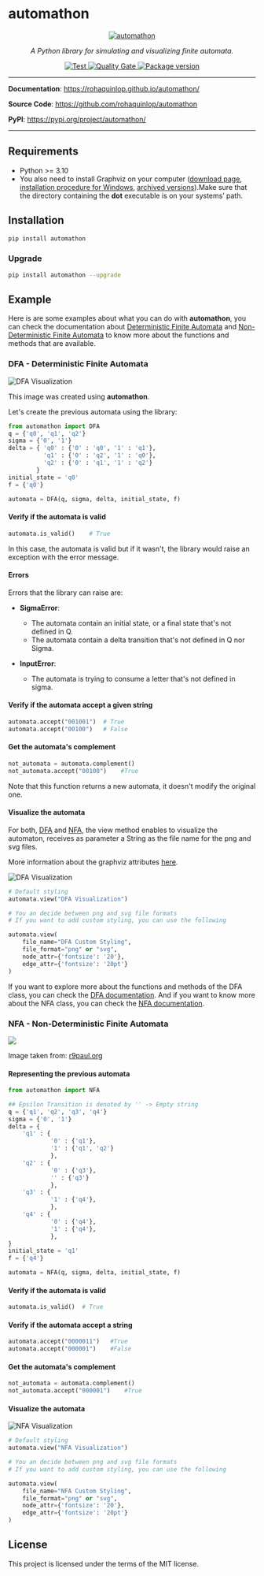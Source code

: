 # automathon

<p align="center">
    <a href="https://rohaquinlop.github.io/automathon/"><img src="https://raw.githubusercontent.com/rohaquinlop/automathon/main/docs/img/logo-vector.svg" alt="automathon"></a>
</p>

<p align="center">
    <em>A Python library for simulating and visualizing finite automata.</em>
</p>

<p align="center">
    <a href="https://github.com/rohaquinlop/automathon" target="_blank">
        <img src="https://github.com/rohaquinlop/automathon/actions/workflows/main.yml/badge.svg?branch=main" alt="Test">
    </a>
    <a href="https://sonarcloud.io/summary/new_code?id=rohaquinlop_automathon" target="_blank">
        <img src="https://sonarcloud.io/api/project_badges/measure?project=rohaquinlop_automathon&metric=alert_status" alt="Quality Gate">
    </a>
    <a href="https://pypi.org/project/automathon" target="_blank">
    <img src="https://img.shields.io/pypi/v/automathon?color=%2334D058&label=pypi%20package" alt="Package version">
</a>
</p>

---

**Documentation**: <a href="https://rohaquinlop.github.io/automathon/" target="_blank">https://rohaquinlop.github.io/automathon/</a>

**Source Code**: <a href="https://github.com/rohaquinlop/automathon" target="_blank">https://github.com/rohaquinlop/automathon</a>

**PyPI**: <a href="https://pypi.org/project/automathon/" target="_blank">https://pypi.org/project/automathon/</a>

---

## Requirements

- Python >= 3.10
- You also need to install Graphviz on your computer ([download page](https://www.graphviz.org/download/), [installation procedure for Windows](https://forum.graphviz.org/t/new-simplified-installation-procedure-on-windows/224), [archived versions](https://www2.graphviz.org/Archive/stable/)).Make sure that the directory containing the **dot** executable is on your systems’ path.

## Installation

```bash
pip install automathon
```

### Upgrade

```bash
pip install automathon --upgrade
```

## Example

Here is are some examples about what you can do with **automathon**, you can
check the documentation about [Deterministic Finite Automata](https://rohaquinlop.github.io/automathon/dfa/) and
[Non-Deterministic Finite Automata](https://rohaquinlop.github.io/automathon/nfa/) to know more about the functions and
methods that are available.

### DFA - Deterministic Finite Automata

![DFA Visualization](https://github.com/rohaquinlop/automathon/assets/50106623/81efada9-3c68-4611-bb5c-53dcaf7987f1)

This image was created using **automathon**.

Let's create the previous automata using the library:

```python
from automathon import DFA
q = {'q0', 'q1', 'q2'}
sigma = {'0', '1'}
delta = { 'q0' : {'0' : 'q0', '1' : 'q1'},
          'q1' : {'0' : 'q2', '1' : 'q0'},
          'q2' : {'0' : 'q1', '1' : 'q2'}
        }
initial_state = 'q0'
f = {'q0'}

automata = DFA(q, sigma, delta, initial_state, f)
```

#### Verify if the automata is valid

```python
automata.is_valid()    # True
```

In this case, the automata is valid but if it wasn't, the library would raise an
exception with the error message.

#### Errors

Errors that the library can raise are:

- **SigmaError**:
  - The automata contain an initial state, or a final state that's not defined in Q.
  - The automata contain a delta transition that's not defined in Q nor Sigma.

- **InputError**:
  - The automata is trying to consume a letter that's not defined in sigma.

#### Verify if the automata accept a given string

```python
automata.accept("001001")  # True
automata.accept("00100")   # False
```

#### Get the automata's complement

```python
not_automata = automata.complement()
not_automata.accept("00100")    #True
```

Note that this function returns a new automata, it doesn't modify the original
one.

#### Visualize the automata
For both, [DFA](https://rohaquinlop.github.io/automathon/dfa/) and [NFA](https://rohaquinlop.github.io/automathon/nfa/), the view method enables to visualize the automaton, receives as parameter a String as the file name for the png and svg files.

More information about the graphviz attributes [here](https://www.graphviz.org/doc/info/attrs.html).

![DFA Visualization](https://github.com/rohaquinlop/automathon/assets/50106623/81efada9-3c68-4611-bb5c-53dcaf7987f1)
```python
# Default styling
automata.view("DFA Visualization")

# You an decide between png and svg file formats
# If you want to add custom styling, you can use the following

automata.view(
    file_name="DFA Custom Styling",
    file_format="png" or "svg",
    node_attr={'fontsize': '20'},
    edge_attr={'fontsize': '20pt'}
)
```

If you want to explore more about the functions and methods of the DFA class,
you can check the [DFA documentation](https://rohaquinlop.github.io/automathon/dfa/). And if you want to know more about
the NFA class, you can check the [NFA documentation](https://rohaquinlop.github.io/automathon/nfa/).

### NFA - Non-Deterministic Finite Automata

![](http://www.r9paul.org/wp-content/uploads/2008/12/nfa_example.jpg)

Image taken from: [r9paul.org](http://www.r9paul.org/blog/2008/nondeterministic-finite-state-machine/)

#### Representing the previous automata

```python
from automathon import NFA

## Epsilon Transition is denoted by '' -> Empty string
q = {'q1', 'q2', 'q3', 'q4'}
sigma = {'0', '1'}
delta = {
    'q1' : {
            '0' : {'q1'},
            '1' : {'q1', 'q2'}
            },
    'q2' : {
            '0' : {'q3'},
            '' : {'q3'}
            },
    'q3' : {
            '1' : {'q4'},
            },
    'q4' : {
            '0' : {'q4'},
            '1' : {'q4'},
            },
}
initial_state = 'q1'
f = {'q4'}

automata = NFA(q, sigma, delta, initial_state, f)
```

#### Verify if the automata is valid

```python
automata.is_valid()  # True
```

#### Verify if the automata accept a string

```python
automata.accept("0000011")   #True
automata.accept("000001")    #False
```

#### Get the automata's complement

```python
not_automata = automata.complement()
not_automata.accept("000001")    #True
```

#### Visualize the automata

![NFA Visualization](https://github.com/rohaquinlop/automathon/assets/50106623/966f4389-7862-4e5f-a5f4-c007c3a836b4)
```python
# Default styling
automata.view("NFA Visualization")

# You an decide between png and svg file formats
# If you want to add custom styling, you can use the following

automata.view(
    file_name="NFA Custom Styling",
    file_format="png" or "svg",
    node_attr={'fontsize': '20'},
    edge_attr={'fontsize': '20pt'}
)
```

## License

This project is licensed under the terms of the MIT license.
